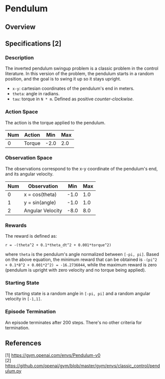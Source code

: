 # Pendulum

## Overview

## Specifications [2]

### Description

The inverted pendulum swingup problem is a classic problem in the control literature. In this version of the problem,
the pendulum starts in a random position, and the goal is to swing it up so it stays upright.

- `x-y`: cartesian coordinates of the pendulum's end in meters.
- `theta`: angle in radians.
- `tau`: torque in `N * m`. Defined as positive _counter-clockwise_.

### Action Space

The action is the torque applied to the pendulum.

| Num | Action | Min  | Max |
|-----|--------|------|-----|
| 0   | Torque | -2.0 | 2.0 |

### Observation Space

The observations correspond to the x-y coordinate of the pendulum's end, and its angular velocity.

| Num | Observation      | Min  | Max |
|-----|------------------|------|-----|
| 0   | x = cos(theta)   | -1.0 | 1.0 |
| 1   | y = sin(angle)   | -1.0 | 1.0 |
| 2   | Angular Velocity | -8.0 | 8.0 |

### Rewards

The reward is defined as:

```
r = -(theta^2 + 0.1*theta_dt^2 + 0.001*torque^2)
```

where `theta` is the pendulum's angle normalized between `[-pi, pi]`. Based on the above equation, the minimum reward
that can be obtained is `-(pi^2 + 0.1*8^2 + 0.001*2^2) = -16.2736044`, while the maximum reward is zero (pendulum is
upright with zero velocity and no torque being applied).

### Starting State

The starting state is a random angle in `[-pi, pi]` and a random angular velocity in `[-1,1]`.

### Episode Termination

An episode terminates after 200 steps. There's no other criteria for termination.

## References

[1] https://gym.openai.com/envs/Pendulum-v0 \
[2] https://github.com/openai/gym/blob/master/gym/envs/classic_control/pendulum.py
